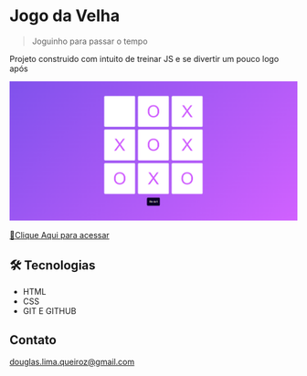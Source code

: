 # Jogo da Velha

> Joguinho para passar o tempo

Projeto construido com intuito de treinar JS e se divertir um pouco logo após

![preview](./.github/preview.png)

[🔗Clique Aqui  para acessar](
   https://douglasliman.github.io/jogo-velha/
)


## 🛠 Tecnologias 
- HTML
- CSS
- GIT E GITHUB

## Contato
douglas.lima.queiroz@gmail.com